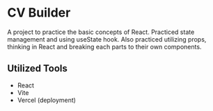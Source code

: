 # CV Builder

A project to practice the basic concepts of React. Practiced state management and using useState hook. Also practiced utilizing props, thinking in React and breaking each parts to their own components.

## Utilized Tools

- React
- Vite
- Vercel (deployment)
